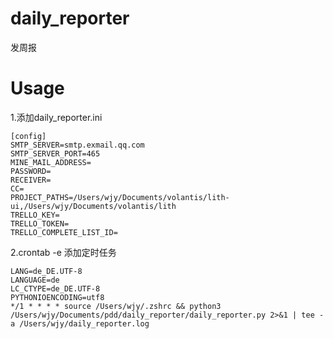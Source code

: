 # daily_reporter
发周报

# Usage

1.添加daily_reporter.ini
```
[config]
SMTP_SERVER=smtp.exmail.qq.com
SMTP_SERVER_PORT=465
MINE_MAIL_ADDRESS=
PASSWORD=
RECEIVER=
CC=
PROJECT_PATHS=/Users/wjy/Documents/volantis/lith-ui,/Users/wjy/Documents/volantis/lith
TRELLO_KEY=
TRELLO_TOKEN=
TRELLO_COMPLETE_LIST_ID=
```

2.crontab -e 添加定时任务
```
LANG=de_DE.UTF-8
LANGUAGE=de
LC_CTYPE=de_DE.UTF-8
PYTHONIOENCODING=utf8
*/1 * * * * source /Users/wjy/.zshrc && python3 /Users/wjy/Documents/pdd/daily_reporter/daily_reporter.py 2>&1 | tee -a /Users/wjy/daily_reporter.log
```
